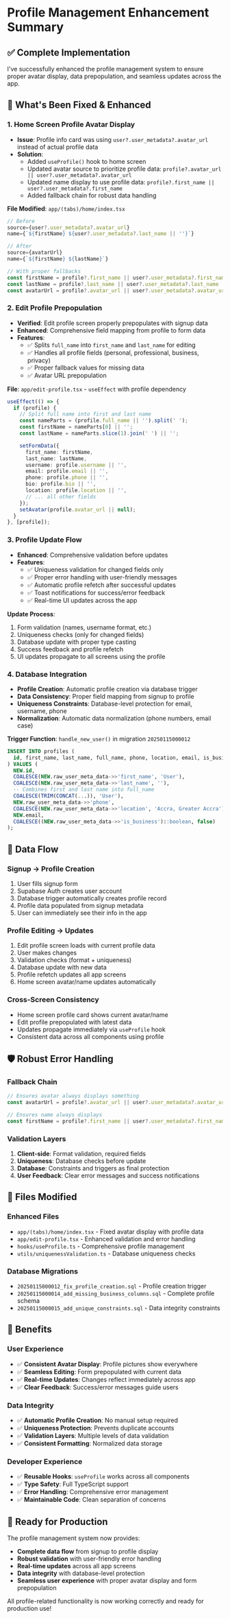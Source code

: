 # Profile Management Enhancement Summary

## ✅ **Complete Implementation**

I've successfully enhanced the profile management system to ensure proper avatar display, data prepopulation, and seamless updates across the app.

## 🔧 **What's Been Fixed & Enhanced**

### **1. Home Screen Profile Avatar Display**
- **Issue**: Profile info card was using `user?.user_metadata?.avatar_url` instead of actual profile data
- **Solution**: 
  - Added `useProfile()` hook to home screen
  - Updated avatar source to prioritize profile data: `profile?.avatar_url || user?.user_metadata?.avatar_url`
  - Updated name display to use profile data: `profile?.first_name || user?.user_metadata?.first_name`
  - Added fallback chain for robust data handling

**File Modified**: `app/(tabs)/home/index.tsx`
```typescript
// Before
source={user?.user_metadata?.avatar_url}
name={`${firstName} ${user?.user_metadata?.last_name || ''}`}

// After  
source={avatarUrl}
name={`${firstName} ${lastName}`}

// With proper fallbacks
const firstName = profile?.first_name || user?.user_metadata?.first_name || 'User';
const lastName = profile?.last_name || user?.user_metadata?.last_name || '';
const avatarUrl = profile?.avatar_url || user?.user_metadata?.avatar_url;
```

### **2. Edit Profile Prepopulation**
- **Verified**: Edit profile screen properly prepopulates with signup data
- **Enhanced**: Comprehensive field mapping from profile to form data
- **Features**:
  - ✅ Splits `full_name` into `first_name` and `last_name` for editing
  - ✅ Handles all profile fields (personal, professional, business, privacy)
  - ✅ Proper fallback values for missing data
  - ✅ Avatar URL prepopulation

**File**: `app/edit-profile.tsx` - `useEffect` with profile dependency
```typescript
useEffect(() => {
  if (profile) {
    // Split full name into first and last name
    const nameParts = (profile.full_name || '').split(' ');
    const firstName = nameParts[0] || '';
    const lastName = nameParts.slice(1).join(' ') || '';

    setFormData({
      first_name: firstName,
      last_name: lastName,
      username: profile.username || '',
      email: profile.email || '',
      phone: profile.phone || '',
      bio: profile.bio || '',
      location: profile.location || '',
      // ... all other fields
    });
    setAvatar(profile.avatar_url || null);
  }
}, [profile]);
```

### **3. Profile Update Flow**
- **Enhanced**: Comprehensive validation before updates
- **Features**:
  - ✅ Uniqueness validation for changed fields only
  - ✅ Proper error handling with user-friendly messages
  - ✅ Automatic profile refetch after successful updates
  - ✅ Toast notifications for success/error feedback
  - ✅ Real-time UI updates across the app

**Update Process**:
1. Form validation (names, username format, etc.)
2. Uniqueness checks (only for changed fields)
3. Database update with proper type casting
4. Success feedback and profile refetch
5. UI updates propagate to all screens using the profile

### **4. Database Integration**
- **Profile Creation**: Automatic profile creation via database trigger
- **Data Consistency**: Proper field mapping from signup to profile
- **Uniqueness Constraints**: Database-level protection for email, username, phone
- **Normalization**: Automatic data normalization (phone numbers, email case)

**Trigger Function**: `handle_new_user()` in migration `20250115000012`
```sql
INSERT INTO profiles (
  id, first_name, last_name, full_name, phone, location, email, is_business
) VALUES (
  NEW.id,
  COALESCE(NEW.raw_user_meta_data->>'first_name', 'User'),
  COALESCE(NEW.raw_user_meta_data->>'last_name', ''),
  -- Combines first and last name into full_name
  COALESCE(TRIM(CONCAT(...)), 'User'),
  NEW.raw_user_meta_data->>'phone',
  COALESCE(NEW.raw_user_meta_data->>'location', 'Accra, Greater Accra'),
  NEW.email,
  COALESCE((NEW.raw_user_meta_data->>'is_business')::boolean, false)
);
```

## 🔄 **Data Flow**

### **Signup → Profile Creation**
1. User fills signup form
2. Supabase Auth creates user account
3. Database trigger automatically creates profile record
4. Profile data populated from signup metadata
5. User can immediately see their info in the app

### **Profile Editing → Updates**
1. Edit profile screen loads with current profile data
2. User makes changes
3. Validation checks (format + uniqueness)
4. Database update with new data
5. Profile refetch updates all app screens
6. Home screen avatar/name updates automatically

### **Cross-Screen Consistency**
- Home screen profile card shows current avatar/name
- Edit profile prepopulated with latest data
- Updates propagate immediately via `useProfile` hook
- Consistent data across all components using profile

## 🛡️ **Robust Error Handling**

### **Fallback Chain**
```typescript
// Ensures avatar always displays something
const avatarUrl = profile?.avatar_url || user?.user_metadata?.avatar_url;

// Ensures name always displays
const firstName = profile?.first_name || user?.user_metadata?.first_name || 'User';
```

### **Validation Layers**
1. **Client-side**: Format validation, required fields
2. **Uniqueness**: Database checks before update
3. **Database**: Constraints and triggers as final protection
4. **User Feedback**: Clear error messages and success notifications

## 📁 **Files Modified**

### **Enhanced Files**
- `app/(tabs)/home/index.tsx` - Fixed avatar display with profile data
- `app/edit-profile.tsx` - Enhanced validation and error handling
- `hooks/useProfile.ts` - Comprehensive profile management
- `utils/uniquenessValidation.ts` - Database uniqueness checks

### **Database Migrations**
- `20250115000012_fix_profile_creation.sql` - Profile creation trigger
- `20250115000014_add_missing_business_columns.sql` - Complete profile schema
- `20250115000015_add_unique_constraints.sql` - Data integrity constraints

## 🚀 **Benefits**

### **User Experience**
- ✅ **Consistent Avatar Display**: Profile pictures show everywhere
- ✅ **Seamless Editing**: Form prepopulated with current data
- ✅ **Real-time Updates**: Changes reflect immediately across app
- ✅ **Clear Feedback**: Success/error messages guide users

### **Data Integrity**
- ✅ **Automatic Profile Creation**: No manual setup required
- ✅ **Uniqueness Protection**: Prevents duplicate accounts
- ✅ **Validation Layers**: Multiple levels of data validation
- ✅ **Consistent Formatting**: Normalized data storage

### **Developer Experience**
- ✅ **Reusable Hooks**: `useProfile` works across all components
- ✅ **Type Safety**: Full TypeScript support
- ✅ **Error Handling**: Comprehensive error management
- ✅ **Maintainable Code**: Clean separation of concerns

## 🎯 **Ready for Production**

The profile management system now provides:
- **Complete data flow** from signup to profile display
- **Robust validation** with user-friendly error handling
- **Real-time updates** across all app screens
- **Data integrity** with database-level protection
- **Seamless user experience** with proper avatar display and form prepopulation

All profile-related functionality is now working correctly and ready for production use!
